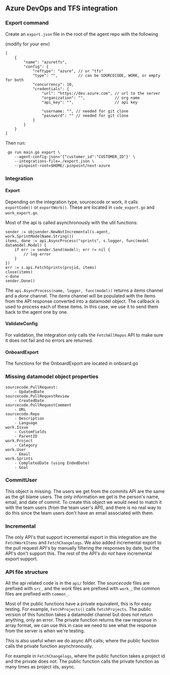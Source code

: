 ## Azure DevOps and TFS integration

### Export command

Create an `export.json` file in the root of the agent repo with the following

(modify for your env)
```
[
    {
        "name": "azuretfs",
        "config": {
            "reftype": "azure", // or "tfs"
            "type": "",         // can be SOURCECODE, WORK, or empty for both
            "concurrency": 10,
            "credentials": {
                "url": "https://dev.azure.com", // url to the server
                "organization": "",             // org name
                "api_key": "",                  // api key

                "username: "", // needed for git clone
                "password": "" // needed for git clone
            }
        }
    }
]
```
Then run:
```
 go run main.go export \
    --agent-config-json='{"customer_id":"CUSTOMER_ID"}' \ 
    --integrations-file=./export.json \
    --pinpoint-root=$HOME/.pinpoint/next-azure
```

### Integration

#### Export

Depending on the integration type, sourcecode or work, it calls `exportCode()` or `exportWork()`. These are located in `code_export.go` and `work_export.go`.

Most of the api is called asynchronously with the util functions:
```
sender := objsender.NewNotIncremental(s.agent, work.SprintModelName.String())
items, done := api.AsyncProcess("sprints", s.logger, func(model datamodel.Model) {
    if err := sender.Send(model); err != nil {
        // log error
    }
})
err := s.api.FetchSprints(projid, items)
close(items)
<-done
sender.Done()
```
The `api.AsyncProcess(name, logger, func(model))` returns a _items_ channel and a _done_ channel. The _items_ channel will be populated with the items from the API response converted into a  datamodel object. The callback is used to process each of these items. In this case, we use it to send them back to the agent one by one.

#### ValidateConfig

For validation, the integration only calls the `FetchAllRepos` API to make sure it does not fail and no errors are returned.

#### OnboardExport

The functions for the OnboardExport are located in onboard.go

### Missing datamodel object properties

```
sourcecode.PullRequest:
    - UpdatedDate
sourcecode.PullRequestReview
    - CreatedDate
sourcecode.PullRequestComment
    - URL
sourcecode.Repo
    - Description
    - Language
work.Issue
    - CustomFields
    - ParentID
work.Project
    - Category
work.User
    - Email
work.Sprints
    - CompletedDate (using EndedDate)
    - Goal
```

### CommitUser

This object is missing. The users we get from the commits API are the same as the git blame users. The only information we get is the person's name, email, and date of commit. To create this object we would need to match it with the team users (from the team user's API), and there is no real way to do this since the team users don't have an email associated with them.

### Incremental

The only API's that support incremental export in this integration are the `FetchWorkItems` and `FetchChangelogs`. We also added incremental export to the pull request API's by manually filtering the responses by date, but the API's don't
support this. The rest of the API's _do not_ have incremental export support.

### API file structure

All the api related code is in the `api/` folder. The _sourcecode_ files are prefixed with `src_` and the _work_ files are prefixed with `work_`, the common files are prefixed with `common_`.

Most of the public functions have a private equivalent, this is for easy testing. For example, `FetchProjects()` calls `fetchProjects`. The public version of this function takes a datamodel channel but does not return anything, only an error. The private function returns the raw response in array format, we can use this in case we need to see what the response from the server is when we're testing.

This is also useful when we do async API calls; where the public function calls the private function asynchronously. 

For example in `FetchChangelogs`, where the public function takes a project id and the private does not. The public function calls the private function as many times as project ids, async.



